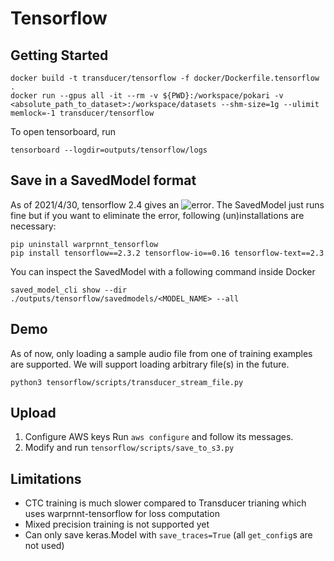 # Tensorflow

## Getting Started
```shell
docker build -t transducer/tensorflow -f docker/Dockerfile.tensorflow .
docker run --gpus all -it --rm -v ${PWD}:/workspace/pokari -v <absolute_path_to_dataset>:/workspace/datasets --shm-size=1g --ulimit memlock=-1 transducer/tensorflow
```
To open tensorboard, run
```shell
tensorboard --logdir=outputs/tensorflow/logs
```

## Save in a SavedModel format
As of 2021/4/30, tensorflow 2.4 gives an ![error](https://github.com/tensorflow/tensorflow/issues/44541). The SavedModel just runs fine but if you want to eliminate the error, following (un)installations are necessary:
```shell
pip uninstall warprnnt_tensorflow
pip install tensorflow==2.3.2 tensorflow-io==0.16 tensorflow-text==2.3
```
You can inspect the SavedModel with a following command inside Docker
```shell
saved_model_cli show --dir ./outputs/tensorflow/savedmodels/<MODEL_NAME> --all
```

## Demo
As of now, only loading a sample audio file from one of training examples are supported. We will support loading arbitrary file(s) in the future.
```shell
python3 tensorflow/scripts/transducer_stream_file.py
```

## Upload
1) Configure AWS keys
Run `aws configure` and follow its messages.
2) Modify and run `tensorflow/scripts/save_to_s3.py`

## Limitations
- CTC training is much slower compared to Transducer trianing which uses warprnnt-tensorflow for loss computation
- Mixed precision training is not supported yet
- Can only save keras.Model with `save_traces=True` (all `get_config`s are not used)